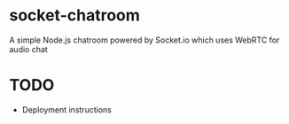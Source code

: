 # socket-chatroom

A simple Node.js chatroom powered by Socket.io which uses WebRTC for audio chat

# TODO

* Deployment instructions
